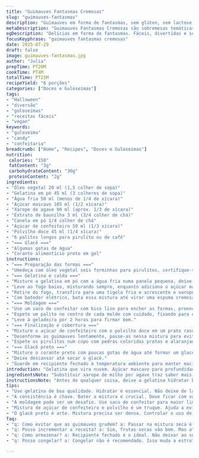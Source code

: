 ```yaml
---
title: "Guimauves Fantasmas Cremosas"
slug: "guimauves-fantasmas"
description: "Guimauves em forma de fantasmas, sem glúten, sem lactose, sem ovos e sem nozes. Utiliza gelatina, xarope de agave no lugar do milho e açúcar mascavo. Cobertas com mistura de açúcar de confeiteiro e polvilho doce, com glacê preto para os olhos. Leves, com textura macia, ideais para festas de Halloween ou lanches diferenciados. Receita fácil, pouca sujeira, resultado divertido para crianças e adultos. Tempo total ajustado para cerca de 20 minutos de preparo e gelificação extra, textura fica elástica e sabor suave de baunilha, com toque a mais de canela que dá o twist especial."
metaDescription: "Guimauves Fantasmas Cremosas são sobremesas temáticas fáceis de fazer e sem glúten, perfeitas para festas ou lanches."
ogDescription: "Delícias em forma de fantasmas. Fáceis, divertidas e sem glúten. Ideal para Halloween e festas infantis."
focusKeyphrase: "guimauves fantasmas cremosas"
date: 2025-07-29
draft: false
image: guimauves-fantasmas.jpg
author: "Julia"
prepTime: PT20M
cookTime: PT4M
totalTime: PT25M
recipeYield: "6 porções"
categories: ["Doces e Guloseimas"]
tags:
- "Halloween"
- "diversão"
- "guloseimas"
- "receitas fáceis"
- "vegan"
keywords:
- "guloseima"
- "candy"
- "confeitaria"
breadcrumb: ["Home", "Recipes", "Doces e Guloseimas"]
nutrition: 
 calories: "150"
 fatContent: "3g"
 carbohydrateContent: "30g"
 proteinContent: "2g"
ingredients:
- "Óleo vegetal 20 ml (1,5 colher de sopa)"
- "Gelatina em pó 45 ml (3 colheres de sopa)"
- "Água fria 50 ml (menos de 1/4 de xícara)"
- "Açúcar mascavo 105 ml (1/2 xícara)"
- "Xarope de agave 90 ml (aprox. 1/3 de xícara)"
- "Extrato de baunilha 3 ml (3/4 colher de chá)"
- "Canela em pó 1/4 colher de chá"
- "Açúcar de confeiteiro 50 ml (1/3 xícara)"
- "Polvilho doce 45 ml (1/4 xícara)"
- "6 palitos longos para pirulito ou de café"
- "=== Glacê ==="
- "Algumas gotas de água"
- "Corante alimentício preto em gel"
instructions:
- "=== Preparação das formas ==="
- "Umedeça com óleo vegetal seis forminhas para pirulitos, certifique-se que não reste excesso para não escorregar depois."
- "=== Gelatina e calda ==="
- "Misture a gelatina em pó com a água fria numa panela pequena, deixe hidratar por uns 7 minutos, para ficar bem firme."
- "Leve ao fogo baixo, misturando sempre, enquanto adiciona o açúcar mascavo até dissolver completamente a gelatina e o açúcar."
- "Retire do fogo, transfira para uma tigela fria e acrescente o xarope de agave, o extrato de baunilha e a canela em pó."
- "Com batedor elétrico, bata essa mistura até virar uma espuma cremosa, parecida com merengue macio, deve aumentar bastante de volume."
- "=== Moldagem ==="
- "Use um saco de confeitar com bico liso para encher as formas, preenchendo sem deixar bolhas de ar."
- "Espete um palito no centro de cada molde com cuidado, fixando para o pirulito."
- "Leve à geladeira por 2 horas para firmar bem."
- "=== Finalização e cobertura ==="
- "Misture o açúcar de confeiteiro com o polvilho doce em um prato raso."
- "Desenforme as guimauves lentamente, passe-as nessa mistura para evitar que grudem, retire o excesso batendo levemente."
- "Espete os pirulitos num copo com pedras coloridas pretas e alaranjadas para dar clima de Halloween."
- "=== Glacê preto ==="
- "Misture o corante preto com poucas gotas de água até formar um glacê denso, use um cone de papel ou saco para desenhar os olhos de fantasma nas guimauves."
- "Deixe descansar até secar o glacê."
- "Guarde em recipiente fechado à temperatura ambiente para manter maciez."
introduction: "Gelatina que vira nuvem. Açúcar mascavo para profundidade, somado ao xarope de agave que traz doçura natural. Canela para dar aquele quê diferente. Tudo isso enrolado na mão, moldado em fantasma, pirulito que parece brincadeira. Fácil de preparar, pode ficar na geladeira, aguentar festa de crianças. Sem leite e sem ovo, pesa menos na consciência. Rolou ontem à noite, o cheiro ficou no ar. Pode até esconder da galera porque some rápido. Polvilho e açúcar para segurar a umidade, para não grudar. Glacê preto faz olhos, sobra como arte sinistra. Pirulitos fantasma para assustar a fome, matar aquela vontade de doce. Sem complicação, é festa de sabor mesmo. Versão mais saudável, ingrediente trocado e tempo ajustado para não errar. Dura até 3 dias fora da geladeira, prontinho para o lanche ou sobremesa rápida. Nada de crosta seca, maciez vem de dentro, da batida forte. Então, mexe, mistura, bate, molda, espera e se diverte. Pode repetir quantas vezes quiser, qualquer época, para o halloween, para a criançada, para os amigos, para receber visita, para assustar a dieta."
ingredientsNote: "Substituir xarope de milho por agave traz sabor mais natural e mantém a umidade da guimauve, além de ser opção veg-friendly (desde que típica de processos livres de impureza). O açúcar mascavo entra no lugar do açúcar branco para agregar notas caramelo que combinam com a canela. Gelatina em pó hidratada com menos água promove firmeza na espuma, mas ainda maciez. A mistura de açúcar de confeiteiro e polvilho doce é essencial para evitar que as guimauves grudem depois de desenformadas. O óleo vegetal pode ser usado para untar as formas; o excesso pode prejudicar o acabamento, use pouco. Palitos longos garantem manuseio fácil e prendem bem o fantasma. Corante em gel preto é melhor que líquido para o glacê manter o desenho, dá nuances intensas. Podem usar saco de confeitar comum ou improvisar com saco plástico cortado na ponta. A receita rende 6 unidades grandes, para festas pequenas, mas pode dobrar sem problema. Conservação deve ser em ambiente fresco, sem umidade, para que não endureçam ou fiquem moles demais. Ideal servir no mesmo dia ou no máximo 3 dias depois, embalados individualmente, para manter frescor e textura. A canela é o toque único que diferencia do tradicional limão e baunilha das guimauves, combinando com o tema Halloween e dando aroma agradável. O tempo de hidratação da gelatina alterado para não passar do ponto evita a textura dura demais. Untar forma e enrolar na mistura seca evita aquele problema clássico de grudar nas mãos e superfícies."
instructionsNote: "Antes de qualquer coisa, deixe a gelatina hidratar bem para não formar grumos no preparo. Tudo vai acontecer na panela pequena, ingredientes entram devagar para evitar abruptos no cozimento. Misturar açúcar mascavo e gelatina exige cuidado visual, não deixe o fogo ficar alto. O ideal é ferver, mas não caramelizar o açúcar. Bata com batedor elétrico logo depois que tirar do fogo para criar uma espuma leve que serpa a base das guimauves. Usar saco de confeitar ajuda a moldar, mas pode fazer manualmente, com colher ou espátula, vai só perder formato. Inserir palito no centro é passo crucial, ajuda a sair inteiro, faz o formato pirulito perfeito. Geladeira na fase de descanso precisa estar fria, para firmar melhor e evitar trinca na superfície. Depois de desenformar, o banho da mistura seca não é só para evitar grude, é para dar acabamento visual, aquele toque final caseiro e bonito que aguenta mão de criança. Formar olhos com glacê preto exige mão firme, um cone de papel improvisado funciona muito bem, só colocar poucas gotas e desenhar rápido. Se errar, pode corrigir com palito ou pincel fino molhado em água logo após. O tempo total leva em torno de 25 minutos entre hidratar, cozinhar e montar. Serve para quem quer inovar no doce, surpreender convidados com pequenas aventuras temáticas. Recomenda embalar em filme pvc individual para conservar, quente ou frio pode alterar textura. Evitar exposição ao sol direto para conservar cor e sabores. Serve quente ou frio, mas frio mantém forma melhor."
tips:
- "Use gelatina de boa qualidade. Hidratar é essencial. Não deixe de lado. A mistura deve ficar bem firme. Misturar tudo devagar. O açúcar mascavo derrete, mas não pode caramelizar. Controle a temperatura."
- "A consistência é chave. Bater a mistura é crucial. Deve ficar com volume. Use um batedor elétrico, facilita muito. Se não tiver, colher serve. Pode dar mais trabalho, mas funciona."
- "A moldagem pode ser um desafio. Use saco de confeitar para maior limpeza. Se não tiver, tente um saco plástico. Cuidado ao encher as formas, evitar bolhas de ar. Insira os palitos com cautela."
- "Mistura de açúcar de confeiteiro e polvilho é um truque. Ajuda a evitar que grudem. Após desenformar, não esqueça de passar. Ajeita a aparência. Use pouco de cada para não ficar exagerado."
- "O glacê preto é arte. Mistura precisa ser densa. Controlar o uso de corante. Menos é mais. Mão firme ao desenhar os olhos. Se errar, corrija logo com palito molhado. Não espere muito."
faq:
- "q: Como evitar que as guimauves grudem? a: Passar na mistura seca é obrigatório. Afinal, grude é um horror. Armazenar com cuidado. Separar com papel manteiga serve também."
- "q: Posso incrementar a receita? a: Sim, frutas secas vão bem. Mas atenção, podem mudar a textura. Trocar baunilha por essência de amêndoas pode dar um toque especial."
- "q: Como armazenar? a: Recipiente fechado é o ideal. Não deixar ao sol. Fazer assim aumenta durabilidade. Se umedecer, textura afeta. Mantém frescor por três dias no máximo."
- "q: Posso congelar? a: Congelar não é recomendado. Isso muda a estrutura da guimauve. Melhor sempre consumir fresco. Ao congelar, textura fica muito diferente."

---
```

